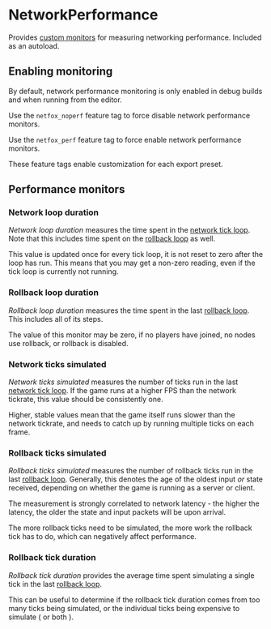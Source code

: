 # NetworkPerformance

Provides [custom monitors] for measuring networking performance. Included as an
autoload.

## Enabling monitoring

By default, network performance monitoring is only enabled in debug builds and
when running from the editor.

Use the `netfox_noperf` feature tag to force disable network performance
monitors.

Use the `netfox_perf` feature tag to force enable network performance monitors.

These feature tags enable customization for each export preset.

## Performance monitors

### Network loop duration

*Network loop duration* measures the time spent in the [network tick loop].
Note that this includes time spent on the [rollback loop] as well.

This value is updated once for every tick loop, it is not reset to zero after
the loop has run. This means that you may get a non-zero reading, even if the
tick loop is currently not running.

### Rollback loop duration

*Rollback loop duration* measures the time spent in the last [rollback loop].
This includes all of its steps. 

The value of this monitor may be zero, if no players have joined, no nodes use
rollback, or rollback is disabled.

### Network ticks simulated

*Network ticks simulated* measures the number of ticks run in the last [network
tick loop]. If the game runs at a higher FPS than the network tickrate, this
value should be consistently one.

Higher, stable values mean that the game itself runs slower than the network
tickrate, and needs to catch up by running multiple ticks on each frame.

### Rollback ticks simulated

*Rollback ticks simulated* measures the number of rollback ticks run in the
last [rollback loop]. Generally, this denotes the age of the oldest input *or*
state received, depending on whether the game is running as a server or client.

The measurement is strongly correlated to network latency - the higher the
latency, the older the state and input packets will be upon arrival.

The more rollback ticks need to be simulated, the more work the rollback tick
has to do, which can negatively affect performance.

### Rollback tick duration

*Rollback tick duration* provides the average time spent simulating a single
tick in the last [rollback loop].

This can be useful to determine if the rollback tick duration comes from too
many ticks being simulated, or the individual ticks being expensive to
simulate ( or both ).

[custom monitors]: https://docs.godotengine.org/en/latest/classes/class_performance.html#class-performance-method-add-custom-monitor
[network tick loop]: ./network-time.md
[rollback loop]: ./network-rollback.md
